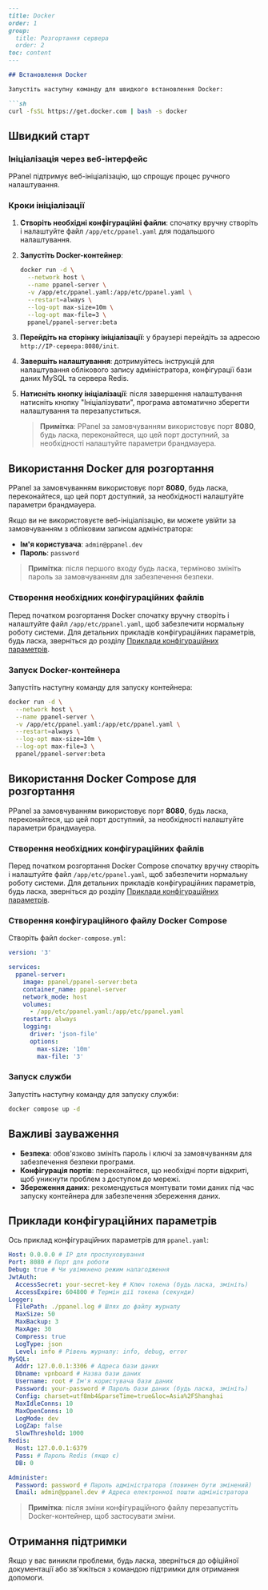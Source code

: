 ```markdown
---
title: Docker
order: 1
group: 
  title: Розгортання сервера
  order: 2
toc: content
---

## Встановлення Docker

Запустіть наступну команду для швидкого встановлення Docker:

```sh
curl -fsSL https://get.docker.com | bash -s docker
```

## Швидкий старт

### Ініціалізація через веб-інтерфейс

PPanel підтримує веб-ініціалізацію, що спрощує процес ручного налаштування.

### Кроки ініціалізації

1. **Створіть необхідні конфігураційні файли**: спочатку вручну створіть і налаштуйте файл `/app/etc/ppanel.yaml` для подальшого налаштування.

2. **Запустіть Docker-контейнер**:

   ```sh
   docker run -d \
     --network host \
     --name ppanel-server \
     -v /app/etc/ppanel.yaml:/app/etc/ppanel.yaml \
     --restart=always \
     --log-opt max-size=10m \
     --log-opt max-file=3 \
     ppanel/ppanel-server:beta
   ```

3. **Перейдіть на сторінку ініціалізації**: у браузері перейдіть за адресою `http://IP-сервера:8080/init`.

4. **Завершіть налаштування**: дотримуйтесь інструкцій для налаштування облікового запису адміністратора, конфігурації бази даних MySQL та сервера Redis.

5. **Натисніть кнопку ініціалізації**: після завершення налаштування натисніть кнопку "Ініціалізувати", програма автоматично зберегти налаштування та перезапуститься.

   > **Примітка**: PPanel за замовчуванням використовує порт **8080**, будь ласка, переконайтеся, що цей порт доступний, за необхідності налаштуйте параметри брандмауера.

## Використання Docker для розгортання

PPanel за замовчуванням використовує порт **8080**, будь ласка, переконайтеся, що цей порт доступний, за необхідності налаштуйте параметри брандмауера.

Якщо ви не використовуєте веб-ініціалізацію, ви можете увійти за замовчуванням з обліковим записом адміністратора:

- **Ім'я користувача**: `admin@ppanel.dev`
- **Пароль**: `password`

> **Примітка**: після першого входу будь ласка, терміново змініть пароль за замовчуванням для забезпечення безпеки.

### Створення необхідних конфігураційних файлів

Перед початком розгортання Docker спочатку вручну створіть і налаштуйте файл `/app/etc/ppanel.yaml`, щоб забезпечити нормальну роботу системи. Для детальних прикладів конфігураційних параметрів, будь ласка, зверніться до розділу [Приклади конфігураційних параметрів](#приклади-конфігураційних-параметрів).

### Запуск Docker-контейнера

Запустіть наступну команду для запуску контейнера:

```sh
docker run -d \
  --network host \
  --name ppanel-server \
  -v /app/etc/ppanel.yaml:/app/etc/ppanel.yaml \
  --restart=always \
  --log-opt max-size=10m \
  --log-opt max-file=3 \
  ppanel/ppanel-server:beta
```

## Використання Docker Compose для розгортання

PPanel за замовчуванням використовує порт **8080**, будь ласка, переконайтеся, що цей порт доступний, за необхідності налаштуйте параметри брандмауера.

### Створення необхідних конфігураційних файлів

Перед початком розгортання Docker Compose спочатку вручну створіть і налаштуйте файл `/app/etc/ppanel.yaml`, щоб забезпечити нормальну роботу системи. Для детальних прикладів конфігураційних параметрів, будь ласка, зверніться до розділу [Приклади конфігураційних параметрів](#приклади-конфігураційних-параметрів).

### Створення конфігураційного файлу Docker Compose

Створіть файл `docker-compose.yml`:

```yaml
version: '3'

services:
  ppanel-server:
    image: ppanel/ppanel-server:beta
    container_name: ppanel-server
    network_mode: host
    volumes:
      - /app/etc/ppanel.yaml:/app/etc/ppanel.yaml
    restart: always
    logging:
      driver: 'json-file'
      options:
        max-size: '10m'
        max-file: '3'
```

### Запуск служби

Запустіть наступну команду для запуску служби:

```sh
docker compose up -d
```

## Важливі зауваження

- **Безпека**: обов'язково змініть пароль і ключі за замовчуванням для забезпечення безпеки програми.
- **Конфігурація портів**: переконайтеся, що необхідні порти відкриті, щоб уникнути проблем з доступом до мережі.
- **Збереження даних**: рекомендується монтувати томи даних під час запуску контейнера для забезпечення збереження даних.

## Приклади конфігураційних параметрів

Ось приклад конфігураційних параметрів для `ppanel.yaml`:

```yaml
Host: 0.0.0.0 # IP для прослуховування
Port: 8080 # Порт для роботи
Debug: true # Чи увімкнено режим налагодження
JwtAuth:
  AccessSecret: your-secret-key # Ключ токена (будь ласка, змініть)
  AccessExpire: 604800 # Термін дії токена (секунди)
Logger:
  FilePath: ./ppanel.log # Шлях до файлу журналу
  MaxSize: 50
  MaxBackup: 3
  MaxAge: 30
  Compress: true
  LogType: json
  Level: info # Рівень журналу: info, debug, error
MySQL:
  Addr: 127.0.0.1:3306 # Адреса бази даних
  Dbname: vpnboard # Назва бази даних
  Username: root # Ім'я користувача бази даних
  Password: your-password # Пароль бази даних (будь ласка, змініть)
  Config: charset=utf8mb4&parseTime=true&loc=Asia%2FShanghai
  MaxIdleConns: 10
  MaxOpenConns: 10
  LogMode: dev
  LogZap: false
  SlowThreshold: 1000
Redis:
  Host: 127.0.0.1:6379
  Pass: # Пароль Redis (якщо є)
  DB: 0

Administer:
  Password: password # Пароль адміністратора (повинен бути змінений)
  Email: admin@ppanel.dev # Адреса електронної пошти адміністратора
```

> **Примітка**: після зміни конфігураційного файлу перезапустіть Docker-контейнер, щоб застосувати зміни.

## Отримання підтримки

Якщо у вас виникли проблеми, будь ласка, зверніться до офіційної документації або зв'яжіться з командою підтримки для отримання допомоги.
```

